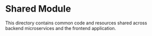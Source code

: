 # Shared Module

This directory contains common code and resources shared across backend microservices and the frontend application.